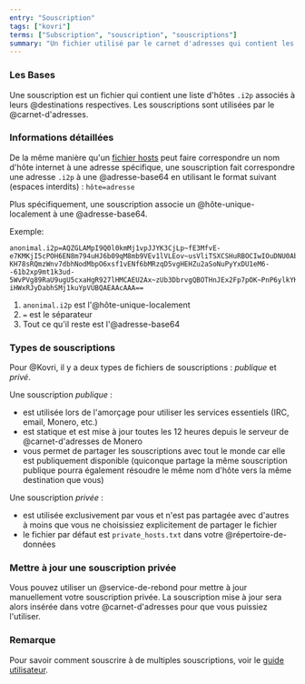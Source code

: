 ```yaml
---
entry: "Souscription"
tags: ["kovri"]
terms: ["Subscription", "souscription", "souscriptions"]
summary: "Un fichier utilisé par le carnet d'adresses qui contient les hôtes I2P associés aux destinations I2P"
---
```


### Les Bases

Une souscription est un fichier qui contient une liste d'hôtes `.i2p` associés à leurs @destinations respectives. Les souscriptions sont utilisées par le @carnet-d'adresses.

### Informations détaillées

De la même manière qu'un [fichier hosts](https://fr.wikipedia.org/wiki/Hosts) peut faire correspondre un nom d'hôte internet à une adresse spécifique, une souscription fait correspondre une adresse `.i2p` à une @adresse-base64 en utilisant le format suivant (espaces interdits) : `hôte=adresse`

Plus spécifiquement, une souscription associe un @hôte-unique-localement à une @adresse-base64.

Exemple:

```
anonimal.i2p=AQZGLAMpI9Q0l0kmMj1vpJJYK3CjLp~fE3MfvE-e7KMKjI5cPOH6EN8m794uHJ6b09qM8mb9VEv1lVLEov~usVliTSXCSHuRBOCIwIOuDNU0AbVa4BpIx~2sU4TxKhoaA3zQ6VzINoduTdR2IJhPvI5xzezp7dR21CEQGGTbenDslXeQ4iLHFA2~bzp1f7etSl9T2W9RID-KH78sRQmzWnv7dbhNodMbpO6xsf1vENf6bMRzqD5vgHEHZu2aSoNuPyYxDU1eM6--61b2xp9mt1k3ud-5WvPVg89RaU9ugU5cxaHgR927lHMCAEU2Ax~zUb3DbrvgQBOTHnJEx2Fp7pOK~PnP6ylkYKQMfLROosLDXinxOoSKP0UYCh2WgIUPwE7WzJH3PiJVF0~WZ1dZ9mg00c~gzLgmkOxe1NpFRNg6XzoARivNVB5NuWqNxr5WKWMLBGQ9YHvHO1OHhUJTowb9X90BhtHnLK2AHwO6fV-iHWxRJyDabhSMj1kuYpVUBQAEAAcAAA==
```

1. `anonimal.i2p` est l'@hôte-unique-localement
2. `=` est le séparateur
3. Tout ce qu'il reste est l'@adresse-base64

### Types de souscriptions

Pour @Kovri, il y a deux types de fichiers de souscriptions : *publique* et *privé*.

Une souscription *publique* :
- est utilisée lors de l'amorçage pour utiliser les services essentiels (IRC, email, Monero, etc.)
- est statique et est mise à jour toutes les 12 heures depuis le serveur de @carnet-d'adresses de Monero
- vous permet de partager les souscriptions avec tout le monde car elle est publiquement disponible (quiconque partage la même souscription publique pourra également résoudre le même nom d'hôte vers la même destination que vous)

Une souscription *privée* :
- est utilisée exclusivement par vous et n'est pas partagée avec d'autres à moins que vous ne choisissiez explicitement de partager le fichier
- le fichier par défaut est `private_hosts.txt` dans votre @répertoire-de-données

### Mettre à jour une souscription privée

Vous pouvez utiliser un @service-de-rebond pour mettre à jour manuellement votre souscription privée. La souscription mise à jour sera alors insérée dans votre @carnet-d'adresses pour que vous puissiez l'utiliser.

### Remarque
Pour savoir comment souscrire à de multiples souscriptions, voir le [guide utilisateur](https://gitlab.com/kovri-project/kovri-docs/blob/master/i18n/fr/user_guide.md).
